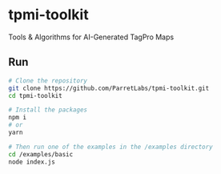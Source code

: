 # tpmi-toolkit
Tools &amp; Algorithms for AI-Generated TagPro Maps

## Run
```bash
# Clone the repository
git clone https://github.com/ParretLabs/tpmi-toolkit.git
cd tpmi-toolkit

# Install the packages
npm i
# or
yarn

# Then run one of the examples in the /examples directory
cd /examples/basic
node index.js
```
